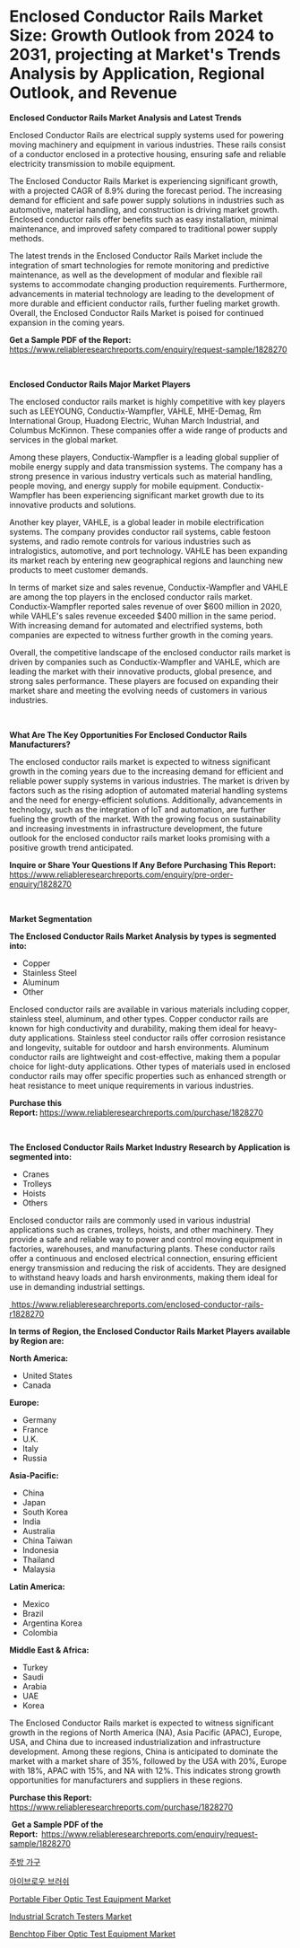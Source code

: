 <p><h1>Enclosed Conductor Rails Market Size: Growth Outlook from 2024 to 2031, projecting at Market's Trends Analysis by Application, Regional Outlook, and Revenue</h1></p><p><strong>Enclosed Conductor Rails Market Analysis and Latest Trends</strong></p>
<p><p>Enclosed Conductor Rails are electrical supply systems used for powering moving machinery and equipment in various industries. These rails consist of a conductor enclosed in a protective housing, ensuring safe and reliable electricity transmission to mobile equipment.</p><p>The Enclosed Conductor Rails Market is experiencing significant growth, with a projected CAGR of 8.9% during the forecast period. The increasing demand for efficient and safe power supply solutions in industries such as automotive, material handling, and construction is driving market growth. Enclosed conductor rails offer benefits such as easy installation, minimal maintenance, and improved safety compared to traditional power supply methods.</p><p>The latest trends in the Enclosed Conductor Rails Market include the integration of smart technologies for remote monitoring and predictive maintenance, as well as the development of modular and flexible rail systems to accommodate changing production requirements. Furthermore, advancements in material technology are leading to the development of more durable and efficient conductor rails, further fueling market growth. Overall, the Enclosed Conductor Rails Market is poised for continued expansion in the coming years.</p></p>
<p><strong>Get a Sample PDF of the Report:&nbsp;</strong> <a href="https://www.reliableresearchreports.com/enquiry/request-sample/1828270">https://www.reliableresearchreports.com/enquiry/request-sample/1828270</a></p>
<p>&nbsp;</p>
<p><strong>Enclosed Conductor Rails Major Market Players</strong></p>
<p><p>The enclosed conductor rails market is highly competitive with key players such as LEEYOUNG, Conductix-Wampfler, VAHLE, MHE-Demag, Rm International Group, Huadong Electric, Wuhan March Industrial, and Columbus McKinnon. These companies offer a wide range of products and services in the global market.</p><p>Among these players, Conductix-Wampfler is a leading global supplier of mobile energy supply and data transmission systems. The company has a strong presence in various industry verticals such as material handling, people moving, and energy supply for mobile equipment. Conductix-Wampfler has been experiencing significant market growth due to its innovative products and solutions.</p><p>Another key player, VAHLE, is a global leader in mobile electrification systems. The company provides conductor rail systems, cable festoon systems, and radio remote controls for various industries such as intralogistics, automotive, and port technology. VAHLE has been expanding its market reach by entering new geographical regions and launching new products to meet customer demands.</p><p>In terms of market size and sales revenue, Conductix-Wampfler and VAHLE are among the top players in the enclosed conductor rails market. Conductix-Wampfler reported sales revenue of over $600 million in 2020, while VAHLE's sales revenue exceeded $400 million in the same period. With increasing demand for automated and electrified systems, both companies are expected to witness further growth in the coming years.</p><p>Overall, the competitive landscape of the enclosed conductor rails market is driven by companies such as Conductix-Wampfler and VAHLE, which are leading the market with their innovative products, global presence, and strong sales performance. These players are focused on expanding their market share and meeting the evolving needs of customers in various industries.</p></p>
<p>&nbsp;</p>
<p><strong>What Are The Key Opportunities For Enclosed Conductor Rails Manufacturers?</strong></p>
<p><p>The enclosed conductor rails market is expected to witness significant growth in the coming years due to the increasing demand for efficient and reliable power supply systems in various industries. The market is driven by factors such as the rising adoption of automated material handling systems and the need for energy-efficient solutions. Additionally, advancements in technology, such as the integration of IoT and automation, are further fueling the growth of the market. With the growing focus on sustainability and increasing investments in infrastructure development, the future outlook for the enclosed conductor rails market looks promising with a positive growth trend anticipated.</p></p>
<p><strong>Inquire or Share Your Questions If Any Before Purchasing This Report:</strong> <a href="https://www.reliableresearchreports.com/enquiry/pre-order-enquiry/1828270">https://www.reliableresearchreports.com/enquiry/pre-order-enquiry/1828270</a></p>
<p>&nbsp;</p>
<p><strong>Market Segmentation</strong></p>
<p><strong>The Enclosed Conductor Rails Market Analysis by types is segmented into:</strong></p>
<p><ul><li>Copper</li><li>Stainless Steel</li><li>Aluminum</li><li>Other</li></ul></p>
<p><p>Enclosed conductor rails are available in various materials including copper, stainless steel, aluminum, and other types. Copper conductor rails are known for high conductivity and durability, making them ideal for heavy-duty applications. Stainless steel conductor rails offer corrosion resistance and longevity, suitable for outdoor and harsh environments. Aluminum conductor rails are lightweight and cost-effective, making them a popular choice for light-duty applications. Other types of materials used in enclosed conductor rails may offer specific properties such as enhanced strength or heat resistance to meet unique requirements in various industries.</p></p>
<p><strong>Purchase this Report:&nbsp;</strong><a href="https://www.reliableresearchreports.com/purchase/1828270">https://www.reliableresearchreports.com/purchase/1828270</a></p>
<p>&nbsp;</p>
<p><strong>The Enclosed Conductor Rails Market Industry Research by Application is segmented into:</strong></p>
<p><ul><li>Cranes</li><li>Trolleys</li><li>Hoists</li><li>Others</li></ul></p>
<p><p>Enclosed conductor rails are commonly used in various industrial applications such as cranes, trolleys, hoists, and other machinery. They provide a safe and reliable way to power and control moving equipment in factories, warehouses, and manufacturing plants. These conductor rails offer a continuous and enclosed electrical connection, ensuring efficient energy transmission and reducing the risk of accidents. They are designed to withstand heavy loads and harsh environments, making them ideal for use in demanding industrial settings.</p></p>
<p><a href="https://www.reliableresearchreports.com/enclosed-conductor-rails-r1828270">&nbsp;https://www.reliableresearchreports.com/enclosed-conductor-rails-r1828270</a></p>
<p><strong>In terms of Region, the Enclosed Conductor Rails Market Players available by Region are:</strong></p>
<p>
    <p> <strong> North America: </strong>
        <ul>
            <li>United States</li>
            <li>Canada</li>
        </ul>
        </p> 
    <p> <strong> Europe: </strong>
        <ul>
            <li>Germany</li>
            <li>France</li>
            <li>U.K.</li>
            <li>Italy</li>
            <li>Russia</li>
        </ul>
        </p> 
    <p> <strong> Asia-Pacific: </strong>
        <ul>
            <li>China</li>
            <li>Japan</li>
            <li>South Korea</li>
            <li>India</li>
            <li>Australia</li>
            <li>China Taiwan</li>
            <li>Indonesia</li>
            <li>Thailand</li>
            <li>Malaysia</li>
        </ul>
        </p> 
    <p> <strong> Latin America: </strong>
        <ul>
            <li>Mexico</li>
            <li>Brazil</li>
            <li>Argentina Korea</li>
            <li>Colombia</li>
        </ul>
        </p> 
    <p> <strong> Middle East & Africa: </strong>
        <ul>
            <li>Turkey</li>
            <li>Saudi</li>
            <li>Arabia</li>
            <li>UAE</li>
            <li>Korea</li>
        </ul>
    </p>
    </p>
<p><p>The Enclosed Conductor Rails market is expected to witness significant growth in the regions of North America (NA), Asia Pacific (APAC), Europe, USA, and China due to increased industrialization and infrastructure development. Among these regions, China is anticipated to dominate the market with a market share of 35%, followed by the USA with 20%, Europe with 18%, APAC with 15%, and NA with 12%. This indicates strong growth opportunities for manufacturers and suppliers in these regions.</p></p>
<p><strong>Purchase this Report: </strong><a href="https://www.reliableresearchreports.com/purchase/1828270">https://www.reliableresearchreports.com/purchase/1828270</a></p>
<p>&nbsp;<strong>Get a Sample PDF of the Report:&nbsp;&nbsp;</strong><a href="https://www.reliableresearchreports.com/enquiry/request-sample/1828270">https://www.reliableresearchreports.com/enquiry/request-sample/1828270</a></p>
<p><strong></strong></p>
<p><p><a href="https://github.com/berlianaparadilla48/Market-Research-Report-List-2/blob/main/397369571181.md">주방 가구</a></p><p><a href="https://github.com/mdmazharulnwr786/Market-Research-Report-List-2/blob/main/942529471183.md">아이브로우 브러쉬</a></p><p><a href="https://github.com/biheemgalvinlouises6hokrh3h/Market-Research-Report-List-3/blob/main/portable-fiber-optic-test-equipment-market.md">Portable Fiber Optic Test Equipment Market</a></p><p><a href="https://github.com/guneycigdem35/Market-Research-Report-List-4/blob/main/industrial-scratch-testers-market.md">Industrial Scratch Testers Market</a></p><p><a href="https://github.com/IzaiahBartell/Market-Research-Report-List-2/blob/main/benchtop-fiber-optic-test-equipment-market.md">Benchtop Fiber Optic Test Equipment Market</a></p></p>